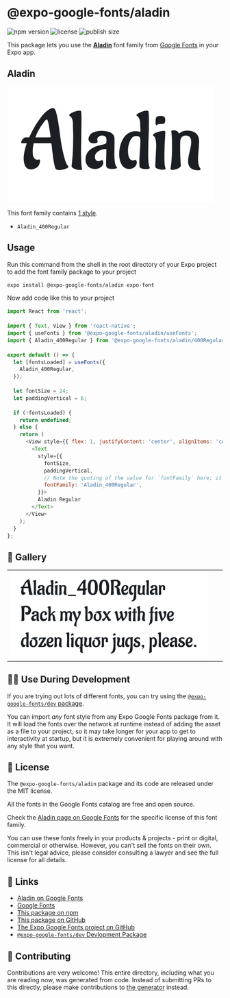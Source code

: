 # @expo-google-fonts/aladin

![npm version](https://flat.badgen.net/npm/v/@expo-google-fonts/aladin)
![license](https://flat.badgen.net/github/license/expo/google-fonts)
![publish size](https://flat.badgen.net/packagephobia/install/@expo-google-fonts/aladin)

This package lets you use the [**Aladin**](https://fonts.google.com/specimen/Aladin) font family from [Google Fonts](https://fonts.google.com/) in your Expo app.

## Aladin

![Aladin](./font-family.png)

This font family contains [1 style](#-gallery).

- `Aladin_400Regular`

## Usage

Run this command from the shell in the root directory of your Expo project to add the font family package to your project
```sh
expo install @expo-google-fonts/aladin expo-font
```

Now add code like this to your project
```js
import React from 'react';

import { Text, View } from 'react-native';
import { useFonts } from '@expo-google-fonts/aladin/useFonts';
import { Aladin_400Regular } from '@expo-google-fonts/aladin/400Regular';

export default () => {
  let [fontsLoaded] = useFonts({
    Aladin_400Regular,
  });

  let fontSize = 24;
  let paddingVertical = 6;

  if (!fontsLoaded) {
    return undefined;
  } else {
    return (
      <View style={{ flex: 1, justifyContent: 'center', alignItems: 'center' }}>
        <Text
          style={{
            fontSize,
            paddingVertical,
            // Note the quoting of the value for `fontFamily` here; it expects a string!
            fontFamily: 'Aladin_400Regular',
          }}>
          Aladin Regular
        </Text>
      </View>
    );
  }
};

```

## 🔡 Gallery


||||
|-|-|-|
|![Aladin_400Regular](.//400Regular/Aladin_400Regular.ttf.png)||||


## 👩‍💻 Use During Development

If you are trying out lots of different fonts, you can try using the [`@expo-google-fonts/dev` package](https://github.com/expo/google-fonts/tree/master/font-packages/dev#readme).

You can import *any* font style from any Expo Google Fonts package from it. It will load the fonts
over the network at runtime instead of adding the asset as a file to your project, so it may take longer
for your app to get to interactivity at startup, but it is extremely convenient
for playing around with any style that you want.

## 📖 License

The `@expo-google-fonts/aladin` package and its code are released under the MIT license.

All the fonts in the Google Fonts catalog are free and open source.

Check the [Aladin page on Google Fonts](https://fonts.google.com/specimen/Aladin) for the specific license of this font family.

You can use these fonts freely in your products & projects - print or digital, commercial or otherwise. However, you can't sell the fonts on their own. This isn't legal advice, please consider consulting a lawyer and see the full license for all details.

## 🔗 Links

- [Aladin on Google Fonts](https://fonts.google.com/specimen/Aladin)
- [Google Fonts](https://fonts.google.com/)
- [This package on npm](https://www.npmjs.com/package/@expo-google-fonts/aladin)
- [This package on GitHub](https://github.com/expo/google-fonts/tree/master/font-packages/aladin)
- [The Expo Google Fonts project on GitHub](https://github.com/expo/google-fonts)
- [`@expo-google-fonts/dev` Devlopment Package](https://github.com/expo/google-fonts/tree/master/font-packages/dev)

## 🤝 Contributing

Contributions are very welcome! This entire directory, including what you are reading now, was generated from code. Instead of submitting PRs to this directly, please make contributions to [the generator](https://github.com/expo/google-fonts/tree/master/packages/generator) instead.
